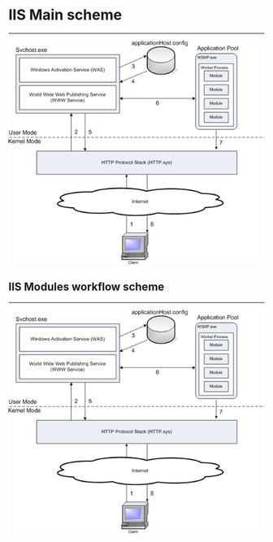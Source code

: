 # IIS Main scheme

----------------------------------------------------------------------------------------------------
![IIS-Scheme](https://github.com/OlegPlatonenko/Virtualizing/blob/master/IIS/images/iis_scheme.png)

## IIS Modules workflow scheme

----------------------------------------------------------------------------------------------------
![IIS-Modules_scheme](https://github.com/OlegPlatonenko/Virtualizing/blob/master/IIS/images/iis_scheme.png)
